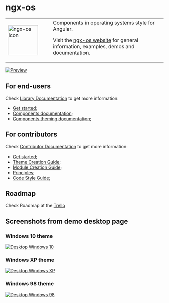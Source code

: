 # ngx-os

<table border="0">
<tr>
<td width="128">
<img
  src="https://ngx-os.io/assets/showcase/icons/icon.png"
  alt="ngx-os icon"
  width="96"
  height="96" />
</td>

<td>
  Components in operating systems style for Angular.

  Visit the <a href="https://ngx-os.io">ngx-os website</a> for general information, examples, demos and documentation.
</td>
</tr>
</table>

[![Preview](https://ngx-os.io/assets/demo/preview.jpg)](https://ngx-os.io)

## For end-users

Check [Library Documentation](https://github.com/dreyliky/ngx-os/blob/master/src/app/library/docs) 
to get more information:

- [Get started](https://ngx-os.io/guides);
- [Components documentation](https://ngx-os.io/components);
- [Components theming documentation](https://github.com/dreyliky/ngx-os/blob/master/src/app/library/docs/theming);

## For contributors

Check [Contributor Documentation](https://github.com/dreyliky/ngx-os/blob/master/src/docs/contributor) 
to get more information:

- [Get started](https://github.com/dreyliky/ngx-os/blob/master/src/docs/contributor/get-started.md);
- [Theme Creation Guide](https://github.com/dreyliky/ngx-os/blob/master/src/docs/contributor/theme-creation-guide.md);
- [Module Creation Guide](https://github.com/dreyliky/ngx-os/blob/master/src/docs/contributor/module-creation-guide.md);
- [Principles](https://github.com/dreyliky/ngx-os/blob/master/src/docs/contributor/principles.md);
- [Code Style Guide](https://github.com/dreyliky/ngx-os/blob/master/src/docs/contributor/code-style-guide.md);

## Roadmap

Check Roadmap at the [Trello](https://trello.com/b/RxLewteC/ngx-os-roadmap)

## Screenshots from demo desktop page

### Windows 10 theme
[![Desktop Windows 10](https://ngx-os.io/assets/demo/desktop-win10.jpg)](https://ngx-os.io)

### Windows XP theme
[![Desktop Windows XP](https://ngx-os.io/assets/demo/desktop-winxp.jpg)](https://ngx-os.io)

### Windows 98 theme
[![Desktop Windows 98](https://ngx-os.io/assets/demo/desktop-win98.jpg)](https://ngx-os.io)
